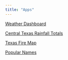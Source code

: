```yaml
---
title: "Apps"
---
```


[Weather Dashboard](https://weather.koverholt.com)

[Central Texas Rainfall Totals](https://rainfall.koverholt.com)

[Texas Fire Map](https://www.istexasonfire.com)

[Popular Names](https://names.koverholt.com)
